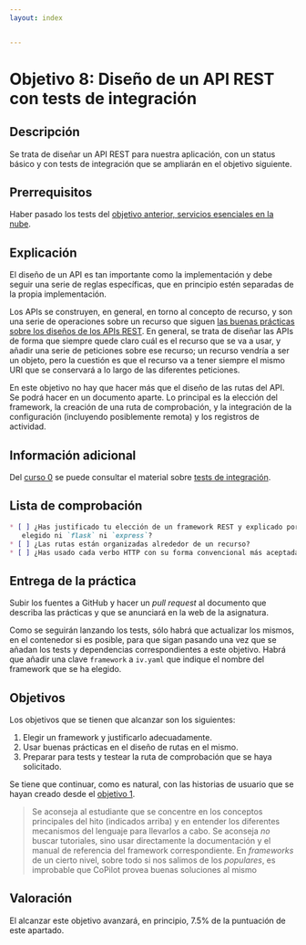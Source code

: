 ```yaml
---
layout: index


---
```

# Objetivo 8: Diseño de un API REST con tests de integración

## Descripción

Se trata de diseñar un API REST para nuestra aplicación, con un status básico y
con tests de integración que se ampliarán en el objetivo siguiente.

## Prerrequisitos

Haber pasado los tests del [objetivo anterior, servicios esenciales en la
nube](7.Servicios).

## Explicación

El diseño de un API es tan importante como la implementación y debe seguir una
serie de reglas específicas, que en principio estén separadas de la propia
implementación.

Los APIs se construyen, en general, en torno al concepto de recurso, y son una
serie de operaciones sobre un recurso que siguen [las buenas prácticas sobre los
diseños de los APIs REST](http://jj.github.io/CC/documentos/temas/REST). En
general, se trata de diseñar las APIs de forma que siempre quede claro cuál es
el recurso que se va a usar, y añadir una serie de peticiones sobre ese recurso;
un recurso vendría a ser un objeto, pero la cuestión es que el recurso va a
tener siempre el mismo URI que se conservará a lo largo de las diferentes
peticiones.

En este objetivo no hay que hacer más que el diseño de las rutas del API. Se
podrá hacer en un documento aparte. Lo principal es la elección del framework,
la creación de una ruta de comprobación, y la integración de la configuración
(incluyendo posiblemente remota) y los registros de actividad.

## Información adicional

Del [curso 0](https://jj.github.io/curso-tdd) se puede consultar el
material
sobre
[tests de integración](https://jj.github.io/curso-tdd/temas/integraci%C3%B3n.html).

## Lista de comprobación

```markdown
* [ ] ¿Has justificado tu elección de un framework REST y explicado por qué no has
   elegido ni `flask` ni `express`?
* [ ] ¿Las rutas están organizadas alrededor de un recurso?
* [ ] ¿Has usado cada verbo HTTP con su forma convencional más aceptada?
```

## Entrega de la práctica

Subir los fuentes a GitHub y hacer un *pull request* al documento que
describa las prácticas y que se anunciará en la web de la
asignatura.

Como se seguirán lanzando los tests, sólo habrá que actualizar los mismos, en el
contenedor si es posible, para que sigan pasando una vez que se añadan los tests
y dependencias correspondientes a este objetivo. Habrá que añadir una clave
`framework` a `iv.yaml` que indique el nombre del framework que se ha elegido.

## Objetivos

Los objetivos que se tienen que alcanzar son los siguientes:

1. Elegir un framework y justificarlo adecuadamente.
2. Usar buenas prácticas en el diseño de rutas en el mismo.
3. Preparar para tests y testear la ruta de comprobación que se haya solicitado.

Se tiene que continuar, como es natural, con las historias de
usuario que se hayan creado desde el [objetivo 1](1.Infraestructura).

> Se aconseja al estudiante que se concentre en los conceptos principales del
> hito (indicados arriba) y en entender los diferentes mecanismos del lenguaje
> para llevarlos a cabo. Se aconseja *no* buscar tutoriales, sino usar
> directamente la documentación y el manual de referencia del framework
> correspondiente. En *frameworks* de un cierto nivel, sobre todo si nos salimos
> de los *populares*, es improbable que CoPilot provea buenas soluciones al
> mismo

## Valoración

El alcanzar este objetivo avanzará, en principio, 7.5% de la puntuación de este
apartado.
